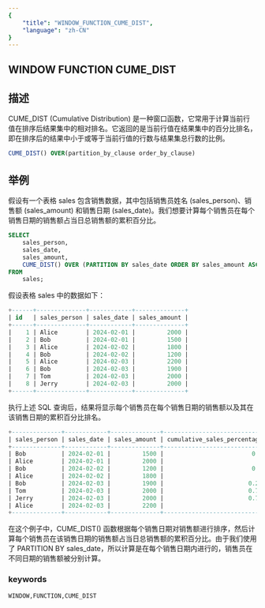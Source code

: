 ```yaml
---
{
    "title": "WINDOW_FUNCTION_CUME_DIST",
    "language": "zh-CN"
}
---
```


<!--  Licensed to the Apache Software Foundation (ASF) under one or more contributor license agreements.  See the NOTICE file distributed with this work for additional information regarding copyright ownership.  The ASF licenses this file to you under the Apache License, Version 2.0 (the "License"); you may not use this file except in compliance with the License.  You may obtain a copy of the License at

  http://www.apache.org/licenses/LICENSE-2.0

Unless required by applicable law or agreed to in writing, software distributed under the License is distributed on an "AS IS" BASIS, WITHOUT WARRANTIES OR CONDITIONS OF ANY KIND, either express or implied.  See the License for the specific language governing permissions and limitations under the License. -->

## WINDOW FUNCTION CUME_DIST
## 描述

CUME_DIST (Cumulative Distribution) 是一种窗口函数，它常用于计算当前行值在排序后结果集中的相对排名。它返回的是当前行值在结果集中的百分比排名，即在排序后的结果中小于或等于当前行值的行数与结果集总行数的比例。

```sql
CUME_DIST() OVER(partition_by_clause order_by_clause)
```

## 举例
假设有一个表格 sales 包含销售数据，其中包括销售员姓名 (sales_person)、销售额 (sales_amount) 和销售日期 (sales_date)。我们想要计算每个销售员在每个销售日期的销售额占当日总销售额的累积百分比。

```sql
SELECT 
    sales_person,
    sales_date,
    sales_amount,
    CUME_DIST() OVER (PARTITION BY sales_date ORDER BY sales_amount ASC) AS cumulative_sales_percentage
FROM 
    sales;
```

假设表格 sales 中的数据如下：
```sql
+------+--------------+------------+--------------+
| id   | sales_person | sales_date | sales_amount |
+------+--------------+------------+--------------+
|    1 | Alice        | 2024-02-01 |         2000 |
|    2 | Bob          | 2024-02-01 |         1500 |
|    3 | Alice        | 2024-02-02 |         1800 |
|    4 | Bob          | 2024-02-02 |         1200 |
|    5 | Alice        | 2024-02-03 |         2200 |
|    6 | Bob          | 2024-02-03 |         1900 |
|    7 | Tom          | 2024-02-03 |         2000 |
|    8 | Jerry        | 2024-02-03 |         2000 |
+------+--------------+------------+--------------+
```
执行上述 SQL 查询后，结果将显示每个销售员在每个销售日期的销售额以及其在该销售日期的累积百分比排名。
```sql
+--------------+------------+--------------+-----------------------------+
| sales_person | sales_date | sales_amount | cumulative_sales_percentage |
+--------------+------------+--------------+-----------------------------+
| Bob          | 2024-02-01 |         1500 |                         0.5 |
| Alice        | 2024-02-01 |         2000 |                           1 |
| Bob          | 2024-02-02 |         1200 |                         0.5 |
| Alice        | 2024-02-02 |         1800 |                           1 |
| Bob          | 2024-02-03 |         1900 |                        0.25 |
| Tom          | 2024-02-03 |         2000 |                        0.75 |
| Jerry        | 2024-02-03 |         2000 |                        0.75 |
| Alice        | 2024-02-03 |         2200 |                           1 |
+--------------+------------+--------------+-----------------------------+
```
在这个例子中，CUME_DIST() 函数根据每个销售日期对销售额进行排序，然后计算每个销售员在该销售日期的销售额占当日总销售额的累积百分比。由于我们使用了 PARTITION BY sales_date，所以计算是在每个销售日期内进行的，销售员在不同日期的销售额被分别计算。

### keywords

    WINDOW,FUNCTION,CUME_DIST

